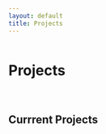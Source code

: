 ```yaml
---
layout: default
title: Projects
---
```


<div style="display: flex; flex-wrap: wrap; gap: 20px;">
  <!-- Left column: Page Title -->
  <div style="flex: 1; min-width: 300px;">
    <h1>Projects</h1>
  </div>
  
  <!-- Right column: List of Projects -->
  <div style="flex: 1; min-width: 300px;">
    <h2>Currrent Projects</h2>
    <ul>
    </ul>
  </div>
</div>
